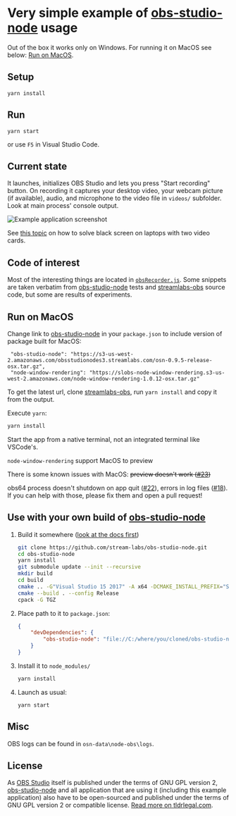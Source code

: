 # Very simple example of [obs-studio-node] usage

Out of the box it works only on Windows. For running it on MacOS see below: [Run on MacOS](#run-on-macos).

## Setup

```
yarn install
```

## Run

```
yarn start
```

or use `F5` in Visual Studio Code.

## Current state

It launches, initializes OBS Studio and lets you press "Start recording" button. On recording it captures your desktop video, your webcam picture (if available), audio, and microphone to the video file in `videos/` subfolder. Look at main process' console output.

![Example application screenshot](./screenshot.png)

See [this topic](https://obsproject.com/forum/threads/laptop-black-screen-when-capturing-read-here-first.5965/) on how to solve black screen on laptops with two video cards.

## Code of interest

Most of the interesting things are located in [`obsRecorder.js`](./obsRecorder.js). Some snippets are taken verbatim from [obs-studio-node] tests and [streamlabs-obs] source code, but some are results of experiments.

## Run on MacOS

Change link to [obs-studio-node] in your `package.json` to include version of package built for MacOS:

```
 "obs-studio-node": "https://s3-us-west-2.amazonaws.com/obsstudionodes3.streamlabs.com/osn-0.9.5-release-osx.tar.gz",
 "node-window-rendering": "https://slobs-node-window-rendering.s3-us-west-2.amazonaws.com/node-window-rendering-1.0.12-osx.tar.gz"
```

To get the latest url, clone [streamlabs-obs](https://github.com/stream-labs/streamlabs-obs), run `yarn install` and copy it from the output.

Execute `yarn`:

```sh
yarn install
```

Start the app from a native terminal, not an integrated terminal like VSCode's.

`node-window-rendering` support MacOS to preview

There is some known issues with MacOS: ~~preview doesn't work ([#23](https://github.com/Envek/obs-studio-node-example/issues/23))~~

obs64 process doesn't shutdown on app quit ([#22](https://github.com/Envek/obs-studio-node-example/issues/22)), errors in log files ([#18](https://github.com/Envek/obs-studio-node-example/issues/18)). If you can help with those, please fix them and open a pull request!

## Use with your own build of [obs-studio-node]

 1. Build it somewhere ([look at the docs first](https://github.com/stream-labs/obs-studio-node#building))

    ```sh
    git clone https://github.com/stream-labs/obs-studio-node.git
    cd obs-studio-node
    yarn install
    git submodule update --init --recursive
    mkdir build
    cd build
    cmake .. -G"Visual Studio 15 2017" -A x64 -DCMAKE_INSTALL_PREFIX="SOME_WRITABLE_PATH"
    cmake --build . --config Release
    cpack -G TGZ
    ```

 2. Place path to it to `package.json`:

    ```json
    {
        "devDependencies": {
            "obs-studio-node": "file://C:/where/you/cloned/obs-studio-node/build/obs-studio-node-0.3.21-win64.tar.gz"
        }
    }

 3. Install it to `node_modules/`

    ```sh
    yarn install
    ```

 4. Launch as usual:

    ```
    yarn start
    ```

## Misc

OBS logs can be found in `osn-data\node-obs\logs`.

## License

As [OBS Studio] itself is published under the terms of GNU GPL version 2, [obs-studio-node] and all application that are using it (including this example application) also have to be open-sourced and published under the terms of GNU GPL version 2 or compatible license. [Read more on tldrlegal.com](https://tldrlegal.com/license/gnu-general-public-license-v2).

[obs-studio-node]: https://github.com/stream-labs/obs-studio-node "libOBS (OBS Studio) for Node.JS, Electron and similar tools"
[streamlabs-obs]: https://github.com/stream-labs/streamlabs-obs "Free and open source streaming software built on OBS and Electron"
[OBS Studio]: https://obsproject.com/ "Open Broadcaster Software"
